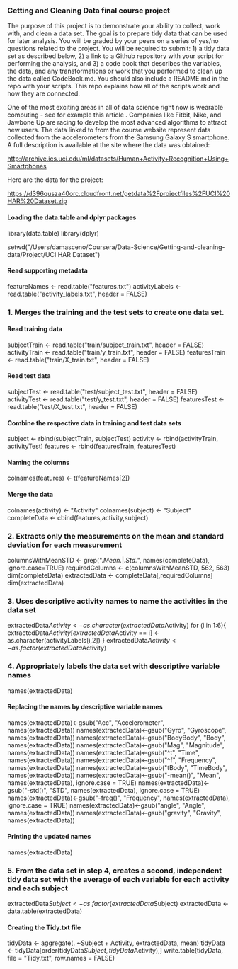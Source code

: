 ### Getting and Cleaning Data final course project

The purpose of this project is to demonstrate your ability to collect, work with, and clean a data set. The goal is to prepare tidy data that can be used for later analysis. You will be graded by your peers on a series of yes/no questions related to the project. You will be required to submit: 1) a tidy data set as described below, 2) a link to a Github repository with your script for performing the analysis, and 3) a code book that describes the variables, the data, and any transformations or work that you performed to clean up the data called CodeBook.md. You should also include a README.md in the repo with your scripts. This repo explains how all of the scripts work and how they are connected.  

One of the most exciting areas in all of data science right now is wearable computing - see for example this article . Companies like Fitbit, Nike, and Jawbone Up are racing to develop the most advanced algorithms to attract new users. The data linked to from the course website represent data collected from the accelerometers from the Samsung Galaxy S smartphone. A full description is available at the site where the data was obtained: 

http://archive.ics.uci.edu/ml/datasets/Human+Activity+Recognition+Using+Smartphones 

Here are the data for the project: 

https://d396qusza40orc.cloudfront.net/getdata%2Fprojectfiles%2FUCI%20HAR%20Dataset.zip 

#### Loading the data.table and dplyr packages
library(data.table)
library(dplyr)

setwd("/Users/damasceno/Coursera/Data-Science/Getting-and-cleaning-data/Project/UCI HAR Dataset")

#### Read supporting metadata
featureNames <- read.table("features.txt")
activityLabels <- read.table("activity_labels.txt", header = FALSE)

### 1. Merges the training and the test sets to create one data set.

#### Read training data
subjectTrain <- read.table("train/subject_train.txt", header = FALSE)
activityTrain <- read.table("train/y_train.txt", header = FALSE)
featuresTrain <- read.table("train/X_train.txt", header = FALSE)

#### Read test data
subjectTest <- read.table("test/subject_test.txt", header = FALSE)
activityTest <- read.table("test/y_test.txt", header = FALSE)
featuresTest <- read.table("test/X_test.txt", header = FALSE)

#### Combine the respective data in training and test data sets
subject <- rbind(subjectTrain, subjectTest)
activity <- rbind(activityTrain, activityTest)
features <- rbind(featuresTrain, featuresTest)

#### Naming the columns
colnames(features) <- t(featureNames[2])

#### Merge the data
colnames(activity) <- "Activity"
colnames(subject) <- "Subject"
completeData <- cbind(features,activity,subject)

### 2. Extracts only the measurements on the mean and standard deviation for each measurement

columnsWithMeanSTD <- grep(".*Mean.*|.*Std.*", names(completeData), ignore.case=TRUE)
requiredColumns <- c(columnsWithMeanSTD, 562, 563)
dim(completeData)
extractedData <- completeData[,requiredColumns]
dim(extractedData)

### 3. Uses descriptive activity names to name the activities in the data set

extractedData$Activity <- as.character(extractedData$Activity)
for (i in 1:6){
  extractedData$Activity[extractedData$Activity == i] <- as.character(activityLabels[i,2])
}
extractedData$Activity <- as.factor(extractedData$Activity)

### 4. Appropriately labels the data set with descriptive variable names

names(extractedData)

#### Replacing the names by descriptive variable names

names(extractedData)<-gsub("Acc", "Accelerometer", names(extractedData))
names(extractedData)<-gsub("Gyro", "Gyroscope", names(extractedData))
names(extractedData)<-gsub("BodyBody", "Body", names(extractedData))
names(extractedData)<-gsub("Mag", "Magnitude", names(extractedData))
names(extractedData)<-gsub("^t", "Time", names(extractedData))
names(extractedData)<-gsub("^f", "Frequency", names(extractedData))
names(extractedData)<-gsub("tBody", "TimeBody", names(extractedData))
names(extractedData)<-gsub("-mean()", "Mean", names(extractedData), ignore.case = TRUE)
names(extractedData)<-gsub("-std()", "STD", names(extractedData), ignore.case = TRUE)
names(extractedData)<-gsub("-freq()", "Frequency", names(extractedData), ignore.case = TRUE)
names(extractedData)<-gsub("angle", "Angle", names(extractedData))
names(extractedData)<-gsub("gravity", "Gravity", names(extractedData))

#### Printing the updated names

names(extractedData)

### 5. From the data set in step 4, creates a second, independent tidy data set with the average of each variable for each activity and each subject

extractedData$Subject <- as.factor(extractedData$Subject)
extractedData <- data.table(extractedData)

#### Creating the Tidy.txt file
tidyData <- aggregate(. ~Subject + Activity, extractedData, mean)
tidyData <- tidyData[order(tidyData$Subject,tidyData$Activity),]
write.table(tidyData, file = "Tidy.txt", row.names = FALSE)
